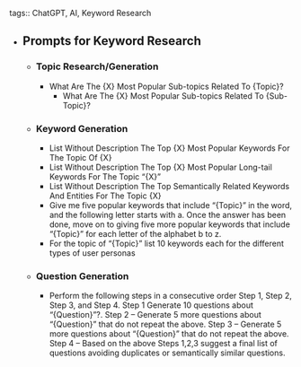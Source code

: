 tags:: ChatGPT, AI, Keyword Research

- ## Prompts for Keyword Research
	- ### Topic Research/Generation
		- What Are The {X} Most Popular Sub-topics Related To {Topic}?
			- What Are The {X} Most Popular Sub-topics Related To {Sub-Topic}?
	- ### Keyword Generation
		- List Without Description The Top {X} Most Popular Keywords For The Topic Of {X}
		- List Without Description The Top {X} Most Popular Long-tail Keywords For The Topic “{X}”
		- List Without Description The Top Semantically Related Keywords And Entities For The Topic {X}
		- Give me five popular keywords that include “{Topic}” in the word, and the following letter starts with a. Once the answer has been done, move on to giving five more popular keywords that include “{Topic}” for each letter of the alphabet b to z.
		- For the topic of “{Topic}” list 10 keywords each for the different types of user personas
	- ### Question Generation
		- Perform the following steps in a consecutive order Step 1, Step 2, Step 3, and Step 4. Step 1 Generate 10 questions about “{Question}”?. Step 2 – Generate 5 more questions about “{Question}” that do not repeat the above. Step 3 – Generate 5 more questions about “{Question}” that do not repeat the above. Step 4 – Based on the above Steps 1,2,3 suggest a final list of questions avoiding duplicates or semantically similar questions.